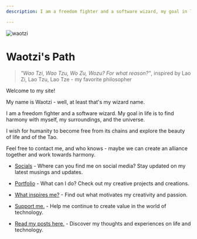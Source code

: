 ```yaml
---
description: I am a freedom fighter and a software wizard, my goal in life is to find harmony with myself, my surroundings and the universe.

---
```


![waotzi](warrior_wizard.jpeg)

# Waotzi's Path

> _"Wao Tzi, Wao Tzu, Wo Zu, Wozu? For what reason?"_, inspired by Lao Zi, Lao Tzu, Lao Tze - my favorite philosopher

Welcome to my site!

My name is Waotzi - well, at least that's my wizard name.

I am a freedom fighter and a software wizard. My goal in life is to find harmony with myself, my surroundings, and the universe.

I wish for humanity to become free from its chains and explore the beauty of life and of the Tao.

Feel free to contact me, and who knows - maybe we can create an alliance together and work towards harmony.

- [Socials](socials.md) - Where can you find me on social media? Stay updated on my latest musings and updates.

- [Portfolio](portfolio.md) - What can I do? Check out my creative projects and creations.

* [What inspires me?](flowers.md) - Find out what motivates my creativity and passion.

* [Support me.](donate.md) - Help me continue to create value in the world of technology.

- [Read my posts here.](posts.md) - Discover my thoughts and experiences on life and technology.
